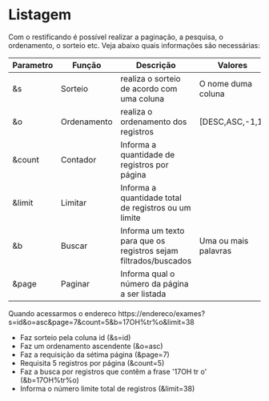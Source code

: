 # Listagem

Com o restificando é possível realizar a paginação, a pesquisa, o ordenamento, o sorteio etc. Veja abaixo quais informações são 
necessárias:

|Parametro| Função | Descrição| Valores |
|---|---|---|---|
| &s | Sorteio | realiza o sorteio de acordo com uma coluna | O nome duma coluna |
| &o | Ordenamento | realiza o ordenamento dos registros | [DESC,ASC,-1,1] |
| &count | Contador | Informa a quantidade de registros por página |  |
| &limit | Limitar | Informa a quantidade total de registros ou um limite |  |
| &b | Buscar | Informa um texto para que os registros sejam filtrados/buscados | Uma ou mais palavras |
| &page | Paginar | Informa qual o número da página a ser listada |  |

Quando acessarmos o endereco https://endereco/exames?s=id&o=asc&page=7&count=5&b=17OH%tr%o&limit=38
- Faz sorteio pela coluna id (&s=id)
- Faz um ordenamento ascendente (&o=asc)
- Faz a requisição da sétima página (&page=7)
- Requisita 5 registros por página (&count=5)
- Faz a busca por registros que contêm a frase '17OH tr o' (&b=17OH%tr%o)
- Informa o número limite total de registros (&limit=38)
